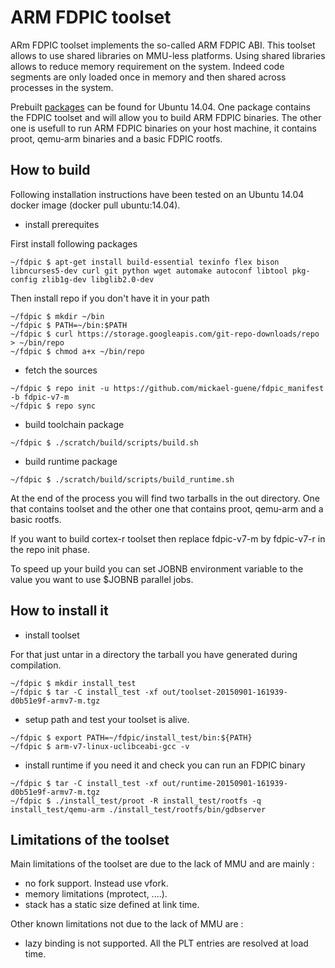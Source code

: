 # ARM FDPIC toolset
 ARm FDPIC toolset implements the so-called ARM FDPIC ABI. This toolset allows to use
 shared libraries on MMU-less platforms. Using shared libraries allows to reduce
 memory requirement on the system. Indeed code segments are only loaded once in memory and then
 shared across processes in the system.
 
 Prebuilt [packages](https://github.com/mickael-guene/fdpic_manifest/releases) can be found for
 Ubuntu 14.04. One package contains the FDPIC toolset and will allow you to build ARM FDPIC binaries.
 The other one is usefull to run ARM FDPIC binaries on your host machine, it contains proot,
 qemu-arm binaries and a basic FDPIC rootfs.

## How to build
 Following installation instructions have been tested on an Ubuntu 14.04 docker image (docker pull ubuntu:14.04).

* install prerequites

First install following packages
```
~/fdpic $ apt-get install build-essential texinfo flex bison libncurses5-dev curl git python wget automake autoconf libtool pkg-config zlib1g-dev libglib2.0-dev
```
Then install repo if you don't have it in your path
```
~/fdpic $ mkdir ~/bin
~/fdpic $ PATH=~/bin:$PATH
~/fdpic $ curl https://storage.googleapis.com/git-repo-downloads/repo > ~/bin/repo
~/fdpic $ chmod a+x ~/bin/repo
```
* fetch the sources
```
~/fdpic $ repo init -u https://github.com/mickael-guene/fdpic_manifest -b fdpic-v7-m
~/fdpic $ repo sync
```
* build toolchain package
```
~/fdpic $ ./scratch/build/scripts/build.sh
```

* build runtime package
```
~/fdpic $ ./scratch/build/scripts/build_runtime.sh
```

 At the end of the process you will find two tarballs in the out directory. One that contains toolset and the
 other one that contains proot, qemu-arm and a basic rootfs.

 If you want to build cortex-r toolset then replace fdpic-v7-m by fdpic-v7-r in the repo init phase.

 To speed up your build you can set JOBNB environment variable to the value you want to use $JOBNB parallel jobs.

## How to install it
* install toolset

For that just untar in a directory the tarball you have generated during compilation.
```
~/fdpic $ mkdir install_test
~/fdpic $ tar -C install_test -xf out/toolset-20150901-161939-d0b51e9f-armv7-m.tgz
```
* setup path and test your toolset is alive.
```
~/fdpic $ export PATH=~/fdpic/install_test/bin:${PATH}
~/fdpic $ arm-v7-linux-uclibceabi-gcc -v
```

* install runtime if you need it and check you can run an FDPIC binary
```
~/fdpic $ tar -C install_test -xf out/runtime-20150901-161939-d0b51e9f-armv7-m.tgz
~/fdpic $ ./install_test/proot -R install_test/rootfs -q install_test/qemu-arm ./install_test/rootfs/bin/gdbserver
```

## Limitations of the toolset
Main limitations of the toolset are due to the lack of MMU and are mainly :
* no fork support. Instead use vfork.
* memory limitations (mprotect, ....).
* stack has a static size defined at link time.

Other known limitations not due to the lack of MMU are :
* lazy binding is not supported. All the PLT entries are resolved at load time.
